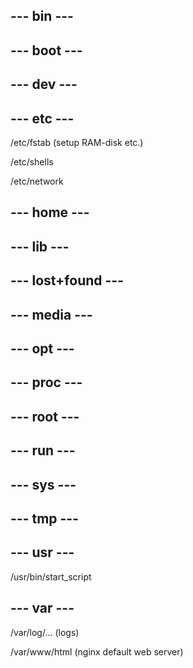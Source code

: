 ## --- bin ---

## --- boot ---

## --- dev ---

## --- etc ---

/etc/fstab (setup RAM-disk etc.)

/etc/shells

/etc/network

## --- home ---

## --- lib ---

## --- lost+found ---

## --- media ---

## --- opt ---

## --- proc ---

## --- root ---

## --- run ---

## --- sys ---

## --- tmp ---

## --- usr ---

/usr/bin/start_script

## --- var ---

/var/log/... (logs)

/var/www/html (nginx default web server) 
